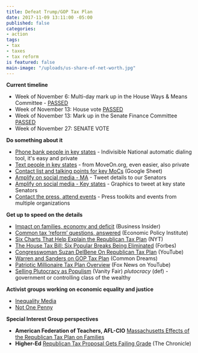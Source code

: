 ```yaml
---
title: Defeat Trump/GOP Tax Plan
date: 2017-11-09 13:11:00 -05:00
published: false
categories:
- action
tags:
- tax
- taxes
- tax reform
is featured: false
main-image: "/uploads/us-share-of-net-worth.jpg"
---
```


**Current timeline**
* Week of November 6: Multi-day mark up in the House Ways & Means Committee - [PASSED](http://www.businessinsider.com/trump-gop-tax-bill-vote-text-house-ways-and-means-committee-2017-11)
* Week of November 13: House vote [PASSED](http://nyti.ms/2hDqQRs)
* Week of November 13: Mark up in the Senate Finance Committee [PASSED](http://www.cnn.com/2017/11/16/politics/tax-bill-committee/index.html)
* Week of November 27: SENATE VOTE

**Do something about it**
* [Phone bank people in key states](https://www.trumptaxscam.org/calls-to-kill-the-tax-scam/) - Indivisible National automatic dialing tool, it's easy and private
* [Text people in key states](https://act.moveon.org/survey/mo-text-team-schedule/) - from MoveOn.org, even easier, also private
* [Contact list and talking points for key MoCs](http://bit.ly/2zwRAGN) (Google Sheet)
* [Amplify on social media - MA](https://www.trumptaxscam.org/impact-of-the-trump-tax-scam-by-state#Massachusetts) - Tweet details to our Senators
* [Amplify on social media - Key states](https://trumptaxtoolkit.org/) - Graphics to tweet at key state Senators
* [Contact the press, attend events](http://stoptrumptaxcuts.org/events/) - Press toolkits and events from multiple organizations

**Get up to speed on the details**
* [Impact on families, economy and deficit](http://read.bi/2A0mMS4) (Business Insider)
* [Common tax ‘reform’ questions, answered](http://www.epi.org/publication/tax-faqs/) (Economic Policy Institute)
* [Six Charts That Help Explain
the Republican Tax Plan](https://www.nytimes.com/interactive/2017/09/27/us/politics/six-charts-to-explain-the-republican-tax-plan.html) (NYT)
* [The House Tax Bill: Six Popular Breaks Being Eliminated](https://www.forbes.com/sites/anthonynitti/2017/11/02/the-house-tax-bill-six-popular-breaks-you-didnt-realize-youll-be-losing/#51b7bcba5453) (Forbes)
* [Congresswoman Suzan DelBene On Republican Tax Plan](https://www.youtube.com/watch?v=h2B00vqD4zI) (YouTube)
* [Warren and Sanders on GOP Tax Plan](https://www.commondreams.org/news/2017/11/02/warren-and-sanders-deliver-3-minute-takedown-gops-pro-billionaire-tax-scam) (Common Dreams)
* [Patriotic Millionaire Tax Plan Overview](https://www.youtube.com/watch?v=KKJpx3-Zwdg) (Fox News on YouTube)
* [Selling Plutocracy as Populism](https://www.vanityfair.com/news/2017/08/donald-trump-tax-speech) (Vanity Fair) *plutocracy* (def) - government or controlling class of the wealthy

**Activist groups working on economic equality and justice**
* [Inequality Media](https://www.inequalitymedia.org/)
* [Not One Penny](https://notonepenny.org/)

**Special Interest Group perspectives**
* **American Federation of Teachers, AFL-CIO** [Massachusetts Effects of the Republican Tax Plan on Families](https://www.aft.org/map2017/?s=MA)
* **Higher-Ed** [Republican Tax Proposal Gets Failing Grade](http://www.chronicle.com/article/Republican-Tax-Proposal-Gets/241662) (The Chronicle)
